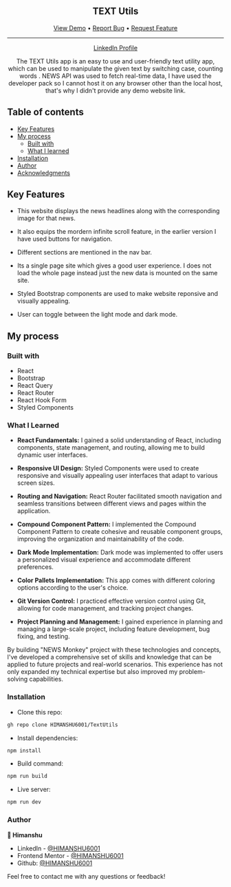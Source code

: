 <div align="center">

  <h2>TEXT Utils</h2>


  <div align="center">
    <a href="https://himanshu6001.github.io/TextUtils/">View Demo</a>
    •
    <a href="https://himanshu6001.github.io/TextUtils/issues">Report Bug</a>
    •
    <a href="https://himanshu6001.github.io/TextUtils/pulls">Request Feature</a>
  </div>

  <hr>

</div>

<!-- Badges -->
<div align="center">

<a href='www.linkedin.com/in/himanshu-kaushik-aa2003280' target="_blank">LinkedIn Profile</a>

</div>

<!-- Brief -->
<p align="center">
The TEXT Utils app is an easy to use and user-friendly text utility app, which can be used to manipulate the given text by switching case, counting words . NEWS API was used to fetch real-time data, I have used the developer pack so I cannot host it on any browser other than the local host, that's why I didn't provide any demo website link.
</p>

## Table of contents

- [Key Features](#key-features)
- [My process](#my-process)
  - [Built with](#built-with)
  - [What I learned](#what-i-learned)
- [Installation](#installation)
- [Author](#author)
- [Acknowledgments](#acknowledgments)

## Key Features

- This website displays the news headlines along with the corresponding image for that news.

- It also equips the mordern infinite scroll feature, in the earlier version I have used buttons for navigation.

- Different sections are mentioned in the nav bar.

- Its a single page site which gives a good user experience. I does not load the whole page instead just the new data is mounted on the same site.

- Styled Bootstrap components are used to make website reponsive and visually appealing.

- User can toggle between the light mode and dark mode.

## My process

### Built with

- React
- Bootstrap
- React Query
- React Router
- React Hook Form
- Styled Components

### What I Learned

- **React Fundamentals:** I gained a solid understanding of React, including components, state management, and routing, allowing me to build dynamic user interfaces.

- **Responsive UI Design:** Styled Components were used to create responsive and visually appealing user interfaces that adapt to various screen sizes.

- **Routing and Navigation:** React Router facilitated smooth navigation and seamless transitions between different views and pages within the application.

- **Compound Component Pattern:** I implemented the Compound Component Pattern to create cohesive and reusable component groups, improving the organization and maintainability of the code.

- **Dark Mode Implementation:** Dark mode was implemented to offer users a personalized visual experience and accommodate different preferences.

- **Color Pallets Implementation:** This app comes with different coloring options according to the user's choice.

- **Git Version Control:** I practiced effective version control using Git, allowing for code management, and tracking project changes.

- **Project Planning and Management:** I gained experience in planning and managing a large-scale project, including feature development, bug fixing, and testing.

By building "NEWS Monkey" project with these technologies and concepts, I've developed a comprehensive set of skills and knowledge that can be applied to future projects and real-world scenarios. This experience has not only expanded my technical expertise but also improved my problem-solving capabilities.

### Installation

- Clone this repo:

```sh
gh repo clone HIMANSHU6001/TextUtils
```

- Install dependencies:

```sh
npm install
```

- Build command:

```sh
npm run build
```

- Live server:

```sh
npm run dev
```

### Author

<b>👤 Himanshu</b>

- LinkedIn - [@HIMANSHU6001](https://www.linkedin.com/in/himanshu-kaushik-aa2003280/)
- Frontend Mentor - [@HIMANSHU6001](https://www.frontendmentor.io/profile/HIMANSHU6001)
- Github: [@HIMANSHU6001](https://github.com/HIMANSHU6001)

Feel free to contact me with any questions or feedback!
